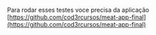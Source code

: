 Para rodar esses testes voce precisa da aplicação
[https://github.com/cod3rcursos/meat-app-final](https://github.com/cod3rcursos/meat-app-final)
